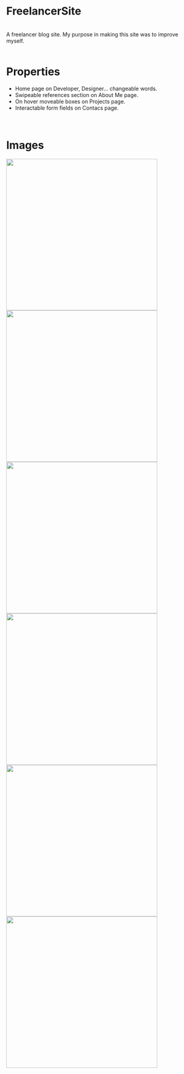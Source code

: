 # FreelancerSite
<br>
A freelancer blog  site. My purpose in making this site was to improve myself.<br><br>

# Properties
- Home page on Developer, Designer... changeable words.<br>
- Swipeable references section on About Me page.<br>
- On hover moveable boxes on Projects page.<br>
- Interactable form fields on Contacs page.<br><br><br>

# Images

<p float="left">
<img src="https://i.hizliresim.com/61m2iw0.jpg" width="400" />
<img src="https://i.hizliresim.com/sbr4isz.jpg" width="400" />
<img src="https://i.hizliresim.com/3ix35qb.jpg" width="400" />
<img src="https://i.hizliresim.com/5u8fr49.jpg" width="400" />
<img src="https://i.hizliresim.com/tnk8g4f.jpg" width="400" />
<img src="https://i.hizliresim.com/2jmpz6b.jpg" width="400" />
</p>
